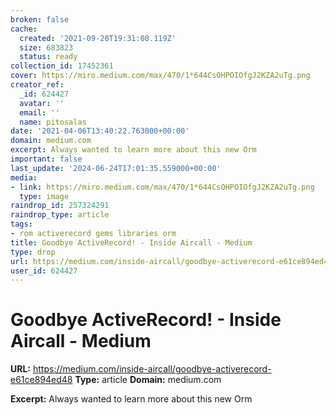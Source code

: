 ```yaml
---
broken: false
cache:
  created: '2021-09-20T19:31:08.119Z'
  size: 683823
  status: ready
collection_id: 17452361
cover: https://miro.medium.com/max/470/1*644CsOHPOIOfgJ2KZA2uTg.png
creator_ref:
  _id: 624427
  avatar: ''
  email: ''
  name: pitosalas
date: '2021-04-06T13:40:22.763000+00:00'
domain: medium.com
excerpt: Always wanted to learn more about this new Orm
important: false
last_update: '2024-06-24T17:01:35.559000+00:00'
media:
- link: https://miro.medium.com/max/470/1*644CsOHPOIOfgJ2KZA2uTg.png
  type: image
raindrop_id: 257324291
raindrop_type: article
tags:
- rom activerecord gems libraries orm
title: Goodbye ActiveRecord! - Inside Aircall - Medium
type: drop
url: https://medium.com/inside-aircall/goodbye-activerecord-e61ce894ed48
user_id: 624427
---
```


# Goodbye ActiveRecord! - Inside Aircall - Medium

**URL:** https://medium.com/inside-aircall/goodbye-activerecord-e61ce894ed48
**Type:** article
**Domain:** medium.com

**Excerpt:** Always wanted to learn more about this new Orm
